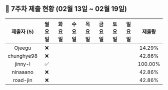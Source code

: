 ## :pushpin: 7주차 제출 현황 (02월 13일 ~ 02월 19일)

| 제출자 (5) | 월요일 | 화요일 | 수요일 | 목요일 | 금요일 | 토요일 | 일요일 | 제출량 |
|:---:|:---:|:---:|:---:|:---:|:---:|:---:|:---:|:---:|
| Ojeegu |:x:| | | | | | | 14.29% |
| chunghye98 |:x:| | | | | | | 42.86% |
| jinny-l |:white_check_mark:| | | | | | | 100.00% |
| ninaaano |:x:| | | | | | | 42.86% |
| road-jin |:x:| | | | | | | 42.86% |
